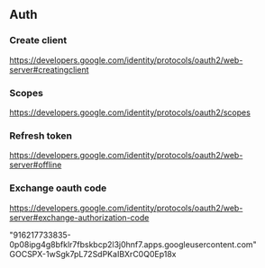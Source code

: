 ## Auth

### Create client
https://developers.google.com/identity/protocols/oauth2/web-server#creatingclient


### Scopes
https://developers.google.com/identity/protocols/oauth2/scopes

### Refresh token
https://developers.google.com/identity/protocols/oauth2/web-server#offline

### Exchange oauth code
https://developers.google.com/identity/protocols/oauth2/web-server#exchange-authorization-code

"916217733835-0p08ipg4g8bfklr7fbskbcp2l3j0hnf7.apps.googleusercontent.com"
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